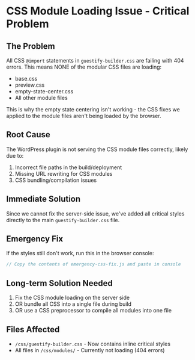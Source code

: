 # CSS Module Loading Issue - Critical Problem

## The Problem
All CSS `@import` statements in `guestify-builder.css` are failing with 404 errors. This means NONE of the modular CSS files are loading:
- base.css
- preview.css  
- empty-state-center.css
- All other module files

This is why the empty state centering isn't working - the CSS fixes we applied to the module files aren't being loaded by the browser.

## Root Cause
The WordPress plugin is not serving the CSS module files correctly, likely due to:
1. Incorrect file paths in the build/deployment
2. Missing URL rewriting for CSS modules
3. CSS bundling/compilation issues

## Immediate Solution
Since we cannot fix the server-side issue, we've added all critical styles directly to the main `guestify-builder.css` file.

## Emergency Fix
If the styles still don't work, run this in the browser console:
```javascript
// Copy the contents of emergency-css-fix.js and paste in console
```

## Long-term Solution Needed
1. Fix the CSS module loading on the server side
2. OR bundle all CSS into a single file during build
3. OR use a CSS preprocessor to compile all modules into one file

## Files Affected
- `/css/guestify-builder.css` - Now contains inline critical styles
- All files in `/css/modules/` - Currently not loading (404 errors)